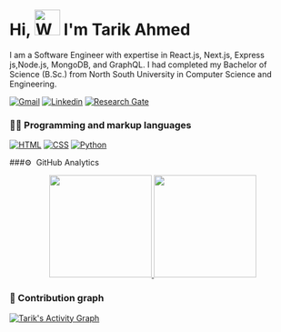 
<h1 align="left"> Hi, <img src="https://raw.githubusercontent.com/nixin72/nixin72/master/wave.gif" 
2
         alt="Waving hand animated gif"
3
         height="45"
4
         width="45" /> I'm Tarik Ahmed</h1>

<p style="text-align:justify;"> 

I am a Software Engineer with expertise in React.js, Next.js, Express js,Node.js, MongoDB, and GraphQL. I had completed my  Bachelor of Science (B.Sc.) from North South University in Computer Science and Engineering.

</p>

<p>
<a href="mailto:tarik.ahmed@northsouth.edu"><img alt="Gmail" src="https://img.shields.io/badge/Gmail-D14836?style=for-the-badge&logo=gmail&logoColor=white"></a>
<a href="https://www.linkedin.com/in/tarik-ahmed/"><img alt="Linkedin" src="https://img.shields.io/badge/LinkedIn-0077B5?style=for-the-badge&logo=linkedin&logoColor=white"></a> 
<a href="https://www.researchgate.net/profile/Nasim_Mishu"><img alt="Research Gate" src="https://img.shields.io/badge/Research_Gate-00CCBB.svg?&style=for-the-badge&logo=ResearchGate&logoColor=white"></a>
</p>

### 👨‍💻 Programming and markup languages

<p>
<a href="#"><img alt="HTML" src="https://img.shields.io/badge/HTML5-E34F26?style=for-the-badge&logo=html5&logoColor=white"></a>
<a href="#"><img alt="CSS" src="https://img.shields.io/badge/CSS3-1572B6?style=for-the-badge&logo=css3&logoColor=white"></a>
<a href="#"><img alt="Python" src="https://img.shields.io/badge/Python-FFD43B?style=for-the-badge&logo=python&logoColor=blue"></a>
</p>

###⚙️ &nbsp;GitHub Analytics

<p align="center">
<a href="https://github.com/fahimu10">
  <img height="180em" src="https://github-readme-stats-eight-theta.vercel.app/api?username=itarikahmed&show_icons=true&theme=algolia&include_all_commits=true&count_private=true"/>
  <img height="180em" src="https://github-readme-stats-eight-theta.vercel.app/api/top-langs/?username=itarikahmed&layout=compact&langs_count=8&theme=algolia"/>
</a>
</p>

### 💪 Contribution graph

<a href="#"><img alt="Tarik's Activity Graph" src="https://activity-graph.herokuapp.com/graph?username=itarikahmed&bg_color=DD272700&color=00FF9B&line=00F0FF&point=FFFFFF&hide_border=true" /></a>

<!--
**itarikahmed/itarikahmed** is a ✨ _special_ ✨ repository because its `README.md` (this file) appears on your GitHub profile.

Here are some ideas to get you started:

- 🔭 I’m currently working on ...
- 🌱 I’m currently learning ...
- 👯 I’m looking to collaborate on ...
- 🤔 I’m looking for help with ...
- 💬 Ask me about ...
- 📫 How to reach me: ...
- 😄 Pronouns: ...
- ⚡ Fun fact: ...
-->
